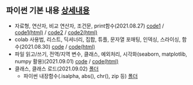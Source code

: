 ## 파이썬 기본 내용 [상세내용](https://github.com/kbjung/LikeLion_13th_DataCourse/tree/main/codeclass/01_basic)
  - 자료형, 연산자, 비교 연산자, 조건문, print함수(2021.08.27) [code1](https://github.com/kbjung/LikeLion_13th_DataCourse/blob/main/codeclass/01_basic/2021.08.27/01_class.ipynb) / [code1(html)](https://kbjung.github.io/LikeLion_13th_DataCourse/codeclass/01_basic/2021.08.27/01_class.html) / [code2](https://github.com/kbjung/LikeLion_13th_DataCourse/blob/main/codeclass/01_basic/2021.08.27/20210827_class_python_basic.ipynb) / [code2(html)](https://kbjung.github.io/LikeLion_13th_DataCourse/codeclass/01_basic/2021.08.27/20210827_class_python_basic.html)
  - colab 사용법, 리스트, 딕셔너리, 집합, 튜플, 문자열 포매팅, 인덱싱, 스라이싱, 함수(2021.08.30) [code](https://github.com/kbjung/LikeLion_13th_DataCourse/blob/main/codeclass/01_basic/2021.08.30/2021.08.30_01_colab.ipynb) / [code(html)](https://kbjung.github.io/LikeLion_13th_DataCourse/codeclass/01_basic/2021.08.30/2021.08.30_01_colab.html)
  - 파일 읽고/쓰기, 전역/지역 변수, 클래스, 예외처리, 시각화(seaborn, matplotlib, numpy 활용)(2021.09.01) [code](https://github.com/kbjung/LikeLion_13th_DataCourse/blob/main/codeclass/01_basic/2021.09.01/2021.09.01_class.ipynb) / [code(html)](https://kbjung.github.io/LikeLion_13th_DataCourse/codeclass/01_basic/2021.09.01/2021.09.01_class.html)
  - 클래스, 클래스 로드(2021.09.02) [폴더](https://github.com/kbjung/LikeLion_13th_DataCourse/tree/main/codeclass/01_basic/2021.09.02)
    - 파이썬 내장함수(.isalpha, abs(), chr(), zip 등) [폴더](https://github.com/kbjung/LikeLion_13th_DataCourse/tree/main/codeclass/01_basic/2021.09.02/fun_pro)
